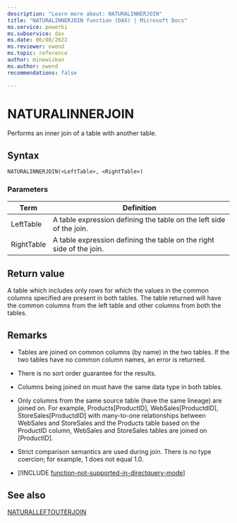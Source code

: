 ```yaml
---
description: "Learn more about: NATURALINNERJOIN"
title: "NATURALINNERJOIN function (DAX) | Microsoft Docs"
ms.service: powerbi 
ms.subservice: dax 
ms.date: 06/08/2022
ms.reviewer: owend
ms.topic: reference
author: minewiskan
ms.author: owend 
recommendations: false

---
```

# NATURALINNERJOIN
  
Performs an inner join of a table with another table.
  
## Syntax  
  
```dax
NATURALINNERJOIN(<LeftTable>, <RightTable>)  
```
  
### Parameters  
  
|Term|Definition|  
|--------|--------------|  
|LeftTable|A table expression defining the table on the left side of the join.|  
|RightTable|A table expression defining the table on the right side of the join.|  
  
## Return value

A table which includes only rows for which the values in the common columns specified are present in both tables. The table returned will have the common columns from the left table and other columns from both the tables.  
  
## Remarks

- Tables are joined on common columns (by name) in the two tables. If the two tables have no common column names, an error is returned.  

- There is no sort order guarantee for the results.  
  
- Columns being joined on must have the same data type in both tables.  
  
- Only columns from the same source table (have the same lineage) are joined on. For example, Products[ProductID], WebSales[ProductdID], StoreSales[ProductdID] with many-to-one relationships between WebSales and StoreSales and the Products table based on the ProductID column, WebSales and StoreSales tables are joined on [ProductID].  
  
- Strict comparison semantics are used during join. There is no type coercion; for example, 1 does not equal 1.0.  

- [!INCLUDE [function-not-supported-in-directquery-mode](includes/function-not-supported-in-directquery-mode.md)]

## See also

[NATURALLEFTOUTERJOIN](naturalleftouterjoin-function-dax.md)